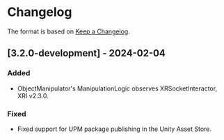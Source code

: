 # Changelog

The format is based on [Keep a Changelog](https://keepachangelog.com/en/1.1.0/).

## [3.2.0-development] - 2024-02-04

### Added

* ObjectManipulator's ManipulationLogic observes XRSocketInteractor, XRI v2.3.0.

### Fixed

* Fixed support for UPM package publishing in the Unity Asset Store.
